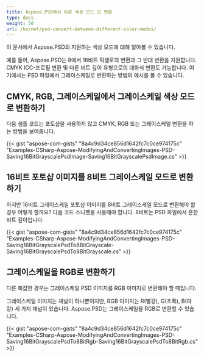 ```yaml
---
title: Aspose.PSD에서 다른 색상 모드 간 변환
type: docs
weight: 50
url: /ko/net/psd-convert-between-different-color-modes/
---
```


이 문서에서 Aspose.PSD의 지원하는 색상 모드에 대해 알아볼 수 있습니다.

예를 들어, Aspose.PSD는 8에서 16비트 픽셀로의 변환과 그 반대 변환을 지원합니다. CMYK ICC-프로필 변환 및 다른 비트 깊이 유형으로의 대화식 변환도 가능합니다. 여기에서는 PSD 파일에서 그레이스케일로 변환하는 방법의 예시를 볼 수 있습니다.

## **CMYK, RGB, 그레이스케일에서 그레이스케일 색상 모드로 변환하기**
다음 샘플 코드는 포토샵을 사용하지 않고 CMYK, RGB 또는 그레이스케일 변환을 하는 방법을 보여줍니다.

{{< gist "aspose-com-gists" "8a4c9d34ce856d1642fc7c0ce974175c" "Examples-CSharp-Aspose-ModifyingAndConvertingImages-PSD-Saving16BitGrayscalePsdImage-Saving16BitGrayscalePsdImage.cs" >}}

## **16비트 포토샵 이미지를 8비트 그레이스케일 모드로 변환하기**
하지만 16비트 그레이스케일 포토샵 이미지를 8비트 그레이스케일 모드로 변환해야 할 경우 어떻게 할까요? 다음 코드 스니펫을 사용해야 합니다. 8비트는 PSD 파일에서 흔한 비트 깊이입니다.

{{< gist "aspose-com-gists" "8a4c9d34ce856d1642fc7c0ce974175c" "Examples-CSharp-Aspose-ModifyingAndConvertingImages-PSD-Saving16BitGrayscalePsdTo8BitGrayscale-Saving16BitGrayscalePsdTo8BitGrayscale.cs" >}}

## **그레이스케일을 RGB로 변환하기**
다른 복잡한 경우는 그레이스케일 PSD 이미지를 RGB 이미지로 변환해야 할 때입니다.

그레이스케일 이미지는 채널이 하나뿐이지만, RGB 이미지는 R(빨강), G(초록), B(파랑) 세 가지 채널이 있습니다. Aspose.PSD는 그레이스케일을 RGB로 변환할 수 있습니다.

{{< gist "aspose-com-gists" "8a4c9d34ce856d1642fc7c0ce974175c" "Examples-CSharp-Aspose-ModifyingAndConvertingImages-PSD-Saving16BitGrayscalePsdTo8BitRgb-Saving16BitGrayscalePsdTo8BitRgb.cs" >}}
